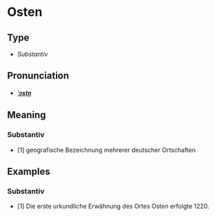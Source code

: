 # Osten
## Type
- _Substantiv_
## Pronunciation
- **_[ˈɔstn̩](https://commons.wikimedia.org/wiki/File:De-Osten.ogg)_**
## Meaning
### Substantiv
- [1] geografische Bezeichnung mehrerer deutscher Ortschaften
## Examples
### Substantiv
- [1] Die erste urkundliche Erwähnung des Ortes Osten erfolgte 1220.
